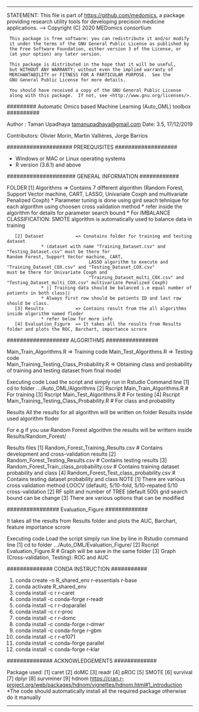 --------------------------------------------------------------------------
 STATEMENT:
 This file is part of <https://github.com/medomics>, a package providing 
 research utility tools for developing precision medicine applications.
 --> Copyright (C) 2020  MEDomics consortium

     This package is free software: you can redistribute it and/or modify
     it under the terms of the GNU General Public License as published by
     the Free Software Foundation, either version 3 of the License, or
     (at your option) any later version.

     This package is distributed in the hope that it will be useful,
     but WITHOUT ANY WARRANTY; without even the implied warranty of
     MERCHANTABILITY or FITNESS FOR A PARTICULAR PURPOSE.  See the
     GNU General Public License for more details.
 
     You should have received a copy of the GNU General Public License
     along with this package.  If not, see <http://www.gnu.org/licenses/>.


######### Automatic Omics based Machine Learning (Auto_OML) toolbox ##########

Author   : Taman Upadhaya <tamanupadhaya@gmail.com>
Date: 3.5, 17/12/2019

Contributors: Olivier Morin, Martin Vallières, Jorge Barrios

#################### PREREQUISITES ###################

* Windows or MAC or Linux operating systems
* R version (3.6.1) and above

##################### GENERAL INFORMATION ############

FOLDER
       [1] Algorithms         => Contains 7 different algorithm (Random Forest, Support Vector machine, CART, LASSO,
                                 Univariate Coxph and multivariate Penalized Coxph)
                                 * Parameter tuning is done using gird seach tehnique for each algorithm using choosen cross                                    validation method
				 * refer inside the algorithm for details for parameter search bound
                                 * For IMBALANCE CLASSIFICATION: SMOTE algorithm is automatically used to balance data in                                      training 
 
       [2] Dataset            => Conatains folder for training and testing dataset 
				 * (dataset with name "Training_Dataset.csv" and "Testing_Dataset.csv" must be there for                                        Random Forest, Support Vector machine, CART, 
                                   LASSO algorithm to execute and "Training_Dataset_COX.csv" and "Testing_Dataset_COX.csv"                                      must be there for Univariate Coxph and 
                                   "Training_Dataset_multi_COX.csv" and "Testing_Dataset_multi_COX.csv" multivariate Penalized Coxph)
				 * || Training data should be balanced i.e equal number of patients in both class||
				 * Always first row should be patients ID and last row should be class.
       [3] Results            => Contains result from the all algorithms inside algorithm named floder
				 * refer below for more info
       [4] Evaluation_Figure  => It takes all the results from Results folder and plots the ROC, Barchart, importance scrore


################### ALGORITHMS ################

Main_Train_Algorithms.R                    => Training code 
Main_Test_Algorithms.R                     => Testing code  
Main_Training_Testing_Class_Probability.R  => Obtaining class and probability of training and testing dataset from final                                                   model 

Executing code
Load the script and simply run in Rstudio 
Command line  [1] cd to folder .../Auto_OML/Algorithms
	      [2] Rscript Main_Train_Algorithms.R                    # For training
	      [3] Rscript Main_Test_Algorithms.R                     # For testing
	      [4] Rscript Main_Training_Testing_Class_Probability.R  # For class and probability


Results
All the results for all algorithm will be written on folder Results inside used algorithm floder

For e.g if you use Random Forest algorithm the results will be writtern inside Results/Random_Forest/

Results files  [1] Random_Forest_Training_Results.csv        # Contains development and cross-validation results
	       [2] Random_Forest_Testing_Results.csv         # Contains testing results
               [3] Random_Forest_Train_class_probability.csv # Contains training dataset probability and class
	       [4] Random_Forest_Test_class_probability.csv  # Contains testing dataset probability and class
NOTE
     [1] There are various cross validation method
         LOOCV (default), 5/10-fold, 5/10-repated 5/10 cross-validation
     [2] RF split and number of TREE (default 500) grid search bound can be change
     [3] There are various options that can be modified

################ Evaluation_Figure #############

It takes all the results from Results folder and plots the AUC, Barchart, feature importance scrore

Executing code
Load the script simply run line by line in Rstudio 
command line  [1] cd to folder .../Auto_OML/Evaluation_Figure/
              [2] Rscript Evaluation_Figure.R # Graph will be save in the same folder
              [3] Graph (Cross-validation, Testing): ROC and AUC 


############## CONDA INSTRUCTION ###########

1.  conda create -n R_shared_env r-essentials r-base
2.  conda activate R_shared_env
3.  conda install -c r r-caret
4.  conda install -c conda-forge r-readr 
5.  conda install -c r r-doparallel 
6.  conda install -c r r-proc 
7.  conda install -c r r-domc 
8.  conda install -c conda-forge r-dmwr 
9.  conda install -c conda-forge r-gbm 
10. conda install -c r r-e1071
11. conda install -c conda-forge parallel
12. conda install -c conda-forge r-klar 

############## ACKNOWLEDGEMENTS #############

Package used: [1] caret
	      [2] doMC
	      [3] readr
	      [4] pROC
	      [5] SMOTE
	      [6] survival
	      [7] dplyr
	      [8] survminer
              [9] hdnom https://cran.r-project.org/web/packages/hdnom/vignettes/hdnom.html#1_introduction
*The code should automatically install all the required package otherwise do it manually

----------------------------------------------------------------------------------------------------------------------------
